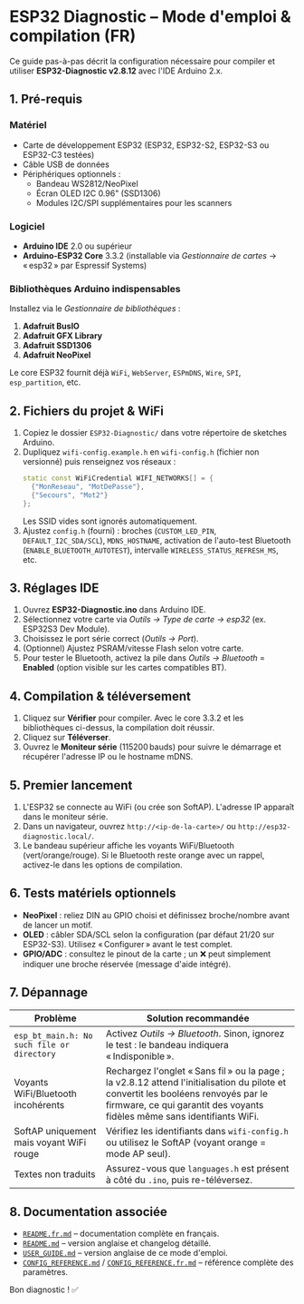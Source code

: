 # ESP32 Diagnostic – Mode d'emploi & compilation (FR)

Ce guide pas-à-pas décrit la configuration nécessaire pour compiler et utiliser **ESP32-Diagnostic v2.8.12** avec l'IDE Arduino 2.x.

## 1. Pré-requis

### Matériel
- Carte de développement ESP32 (ESP32, ESP32-S2, ESP32-S3 ou ESP32-C3 testées)
- Câble USB de données
- Périphériques optionnels :
  - Bandeau WS2812/NeoPixel
  - Écran OLED I2C 0.96" (SSD1306)
  - Modules I2C/SPI supplémentaires pour les scanners

### Logiciel
- **Arduino IDE** 2.0 ou supérieur
- **Arduino-ESP32 Core** 3.3.2 (installable via *Gestionnaire de cartes* → « esp32 » par Espressif Systems)

### Bibliothèques Arduino indispensables
Installez via le *Gestionnaire de bibliothèques* :
1. **Adafruit BusIO**
2. **Adafruit GFX Library**
3. **Adafruit SSD1306**
4. **Adafruit NeoPixel**

Le core ESP32 fournit déjà `WiFi`, `WebServer`, `ESPmDNS`, `Wire`, `SPI`, `esp_partition`, etc.

## 2. Fichiers du projet & WiFi
1. Copiez le dossier `ESP32-Diagnostic/` dans votre répertoire de sketches Arduino.
2. Dupliquez `wifi-config.example.h` en `wifi-config.h` (fichier non versionné) puis renseignez vos réseaux :
   ```cpp
   static const WiFiCredential WIFI_NETWORKS[] = {
     {"MonReseau", "MotDePasse"},
     {"Secours", "Mot2"}
   };
   ```
   Les SSID vides sont ignorés automatiquement.
3. Ajustez `config.h` (fourni) : broches (`CUSTOM_LED_PIN`, `DEFAULT_I2C_SDA/SCL`), `MDNS_HOSTNAME`, activation de l'auto-test Bluetooth (`ENABLE_BLUETOOTH_AUTOTEST`), intervalle `WIRELESS_STATUS_REFRESH_MS`, etc.

## 3. Réglages IDE
1. Ouvrez **ESP32-Diagnostic.ino** dans Arduino IDE.
2. Sélectionnez votre carte via *Outils → Type de carte → esp32* (ex. ESP32S3 Dev Module).
3. Choisissez le port série correct (*Outils → Port*).
4. (Optionnel) Ajustez PSRAM/vitesse Flash selon votre carte.
5. Pour tester le Bluetooth, activez la pile dans *Outils → Bluetooth* = **Enabled** (option visible sur les cartes compatibles BT).

## 4. Compilation & téléversement
1. Cliquez sur **Vérifier** pour compiler. Avec le core 3.3.2 et les bibliothèques ci-dessus, la compilation doit réussir.
2. Cliquez sur **Téléverser**.
3. Ouvrez le **Moniteur série** (115200 bauds) pour suivre le démarrage et récupérer l'adresse IP ou le hostname mDNS.

## 5. Premier lancement
1. L'ESP32 se connecte au WiFi (ou crée son SoftAP). L'adresse IP apparaît dans le moniteur série.
2. Dans un navigateur, ouvrez `http://<ip-de-la-carte>/` ou `http://esp32-diagnostic.local/`.
3. Le bandeau supérieur affiche les voyants WiFi/Bluetooth (vert/orange/rouge). Si le Bluetooth reste orange avec un rappel, activez-le dans les options de compilation.

## 6. Tests matériels optionnels
- **NeoPixel** : reliez DIN au GPIO choisi et définissez broche/nombre avant de lancer un motif.
- **OLED** : câbler SDA/SCL selon la configuration (par défaut 21/20 sur ESP32-S3). Utilisez « Configurer » avant le test complet.
- **GPIO/ADC** : consultez le pinout de la carte ; un ❌ peut simplement indiquer une broche réservée (message d'aide intégré).

## 7. Dépannage
| Problème | Solution recommandée |
| --- | --- |
| `esp_bt_main.h: No such file or directory` | Activez *Outils → Bluetooth*. Sinon, ignorez le test : le bandeau indiquera « Indisponible ». |
| Voyants WiFi/Bluetooth incohérents | Rechargez l'onglet « Sans fil » ou la page ; la v2.8.12 attend l'initialisation du pilote et convertit les booléens renvoyés par le firmware, ce qui garantit des voyants fidèles même sans identifiants WiFi. |
| SoftAP uniquement mais voyant WiFi rouge | Vérifiez les identifiants dans `wifi-config.h` ou utilisez le SoftAP (voyant orange = mode AP seul). |
| Textes non traduits | Assurez-vous que `languages.h` est présent à côté du `.ino`, puis re-téléversez. |

## 8. Documentation associée
- [`README.fr.md`](README.fr.md) – documentation complète en français.
- [`README.md`](README.md) – version anglaise et changelog détaillé.
- [`USER_GUIDE.md`](USER_GUIDE.md) – version anglaise de ce mode d'emploi.
- [`CONFIG_REFERENCE.md`](CONFIG_REFERENCE.md) / [`CONFIG_REFERENCE.fr.md`](CONFIG_REFERENCE.fr.md) – référence complète des paramètres.

Bon diagnostic ! ✅
